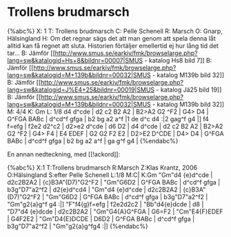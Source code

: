 # Trollens brudmarsch

{%abc%}
X: 1
T: Trollens brudmarsch
C: Pelle Schenell
R: Marsch
O: Gnarp, Hälsingland
H: Om det regnar sägs det att man genom att spela denna låt alltid kan få regnet att sluta. Historien förtäljer emellertid ej hur lång tid det tar...
B: Jämför [[http://www.smus.se/earkiv/fmk/browselarge.php?lang=sw&katalogid=Hs+8&bildnr=00007|SMUS - katalog Hs8 bild 7]]
B: Jämför [[http://www.smus.se/earkiv/fmk/browselarge.php?lang=sw&katalogid=M+139b&bildnr=00032|SMUS - katalog M139b bild 32]]
B: Jämför [[http://www.smus.se/earkiv/fmk/browselarge.php?lang=sw&katalogid=J%E4+25&bildnr=00019|SMUS - katalog Jä25 bild 19]]
B: Jämför [[http://www.smus.se/earkiv/fmk/browselarge.php?lang=sw&katalogid=M+139b&bildnr=00032|SMUS - katalog M139b bild 32]]
M: 4/4
K: Gm
L: 1/8
d4 d^cde | d2 c2 B2 A2 | B2>A2 G2 ^F2 | G4> D4 |
G^FGA BABc | d^cd^f gfga | b2 bg a2 a^f |1 de d^c d4 :|2 gag^f g4 |]
f4 f=efg | f2e2 d2^c2 | d2>e2 d^cde | d6 D2 |
d4 d^cde | d2 c2 B2 A2 | B2>A2 G2 ^F2 | G4> F4 |
E4 EDEF | G2 G2 F2 E2 | D2>E2 D^CDE | D4> D4 |
G^FGA BABc | d^cd^f gfga | b2 bg a2 a^f | ga g^f g4 |
{%endabc%}


En annan nedteckning, med [[!ackord]]:

{%abc%}
X:1
T:Trollens brudmarsch
R:Marsch
Z:Klas Krantz, 2006
O:Hälsingland
S:efter Pelle Schenell
L:1/8
M:C|
K:Gm
"Gm"d4 {e}d^cde | d2c2B2A2 | {c}B3A"(D7)"G2^F2 | "Gm"G6D2 |
G^FGA BABc | d^cd^f gfga | b3g"D7"a2^f2 | d2{e}d^cd4 |
"Gm"d4 {e}d^cde | d2c2B2A2 | {c}B3A"(D7)"G2^F2 | "Gm"G6D2 |
G^FGA BABc | d^cd^f gfga | b3g"D7"a2^f2 | "Gm"g2{a}g^f g4 :|]
"F"f4{g}f=efg | f2e2d2c2 | "Bb"d4{e}dcde | d8 |
"D7"d4 {e}dcde | d2c2B2A2 | "Gm"G4{A}G^FGA | G6=F2 |
"Cm"E4{F}EDEF | G4F2E2 | "Gm"D4{E}DCDE | D6D2 |
G^FGA BABc | d^cd^f gfga | b3g"D7"a2^f2 | "Gm"g2{a}g^fg4 :|]
{%endabc%}


